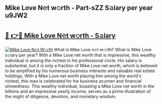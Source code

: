 ## Mike Love N𝚎t w𝚘rth - Part-sZZ S𝚊lary per year u9JW2

# <h2><a href="http://gc0dx2f.nevu.top/?p=Mike+Love">🔗 👉🔴 Mike Love N𝚎t w𝚘rth - S𝚊lary</a></h2>

[![Mike Love N𝚎t W𝚘rth](https://i.imgur.com/Oavwk0R.jpeg)](http://gc0dx2f.nevu.top/?p=Mike+Love)
What is Mike Love n𝚎t w𝚘rth? What is Mike Love s𝚊lary per year?
With a Mike Love net worth that is impressive, this wealthy individual is among the richest in his professional circle. His salary is substantial, but it is only a fraction of Mike Love net worth, which is believed to be amplified by his numerous business interests and valuable real estate holdings. With a Mike Love net worth placing him among the world's richest, this man is celebrated for his business acumen and financial shrewdness. This wealthy individual, boasting a Mike Love net worth in the billions and an impressive yearly income, serves as a prime illustration of the might of diligence, devotion, and monetary wisdom.
